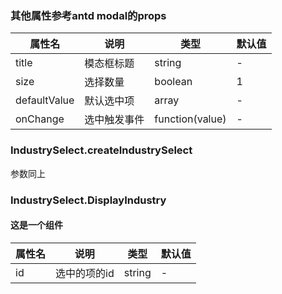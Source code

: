 ### 其他属性参考antd modal的props
|属性名|说明|类型|默认值|
|  ---  | ---  | --- | --- |
|  title  | 模态框标题 | string | - |
|  size  | 选择数量 | boolean | 1 |
|  defaultValue  | 默认选中项 | array | - |
|  onChange  | 选中触发事件 | function(value) | - |


### IndustrySelect.createIndustrySelect
参数同上

### IndustrySelect.DisplayIndustry
#### 这是一个组件
|属性名|说明|类型|默认值|
|  ---  | ---  | --- | --- |
|  id  | 选中的项的id | string | - |

